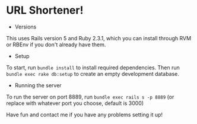 # URL Shortener!

* Versions

This uses Rails version 5 and Ruby 2.3.1, which you can install through RVM or RBEnv if you don't already have them.

* Setup

To start, run `bundle install` to install required dependencies. Then run `bundle exec rake db:setup` to create an empty development database.

* Running the server

To run the server on port 8889, run `bundle exec rails s -p 8889` (or replace with whatever port you choose, default is 3000)

Have fun and contact me if you have any problems setting it up!
